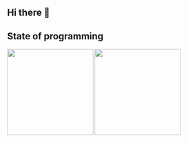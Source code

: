 ## Hi there 👋

## State of programming 
<a>
  <img height=200 align="left" src="https://github-readme-stats.vercel.app/api?username=MathiasHolding&show_icons=true&theme=github_dark_dimmed&include_all_commits=true&show_icons=true&rank_icon=github" />
</a>
<a>
  <img height=200 align="center" src="https://github-readme-stats.vercel.app/api/top-langs/?username=MathiasHolding&theme=github_dark_dimmed&layout=compact&title_color=FFF" />
</a>

<!--
**MathiasHolding/MathiasHolding** is a ✨ _special_ ✨ repository because its `README.md` (this file) appears on your GitHub profile.

Here are some ideas to get you started:

- 🔭 I’m currently working on ...
- 🌱 I’m currently learning ...
- 👯 I’m looking to collaborate on ...
- 🤔 I’m looking for help with ...
- 💬 Ask me about ...
- 📫 How to reach me: ...
- 😄 Pronouns: ...
- ⚡ Fun fact: ...
-->
